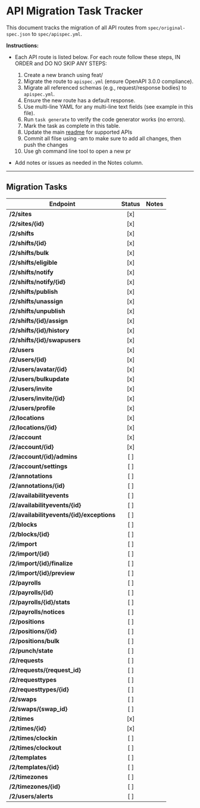 # API Migration Task Tracker

This document tracks the migration of all API routes from `spec/original-spec.json` to `spec/apispec.yml`.

**Instructions:**

- Each API route is listed below. For each route follow these steps, IN ORDER and DO NO SKIP ANY STEPS:

  1. Create a new branch using feat/<apislug>
  2. Migrate the route to `apispec.yml` (ensure OpenAPI 3.0.0 compliance).
  3. Migrate all referenced schemas (e.g., request/response bodies) to `apispec.yml`.
  4. Ensure the new route has a default response.
  5. Use multi-line YAML for any multi-line text fields (see example in this file).
  6. Run `task generate` to verify the code generator works (no errors).
  7. Mark the task as complete in this table.
  8. Update the main [readme](README.md) for supported APIs
  9. Commit all filse using -am to make sure to add all changes, then push the changes
  10. Use gh command line tool to open a new pr

- Add notes or issues as needed in the Notes column.

---

## Migration Tasks

| Endpoint                                  | Status | Notes |
| ----------------------------------------- | :----: | ----- |
| **/2/sites**                              |  [x]   |       |
| **/2/sites/{id}**                         |  [x]   |       |
| **/2/shifts**                             |  [x]   |       |
| **/2/shifts/{id}**                        |  [x]   |       |
| **/2/shifts/bulk**                        |  [x]   |       |
| **/2/shifts/eligible**                    |  [x]   |       |
| **/2/shifts/notify**                      |  [x]   |       |
| **/2/shifts/notify/{id}**                 |  [x]   |       |
| **/2/shifts/publish**                     |  [x]   |       |
| **/2/shifts/unassign**                    |  [x]   |       |
| **/2/shifts/unpublish**                   |  [x]   |       |
| **/2/shifts/{id}/assign**                 |  [x]   |       |
| **/2/shifts/{id}/history**                |  [x]   |       |
| **/2/shifts/{id}/swapusers**              |  [x]   |       |
| **/2/users**                              |  [x]   |       |
| **/2/users/{id}**                         |  [x]   |       |
| **/2/users/avatar/{id}**                  |  [x]   |       |
| **/2/users/bulkupdate**                   |  [x]   |       |
| **/2/users/invite**                       |  [x]   |       |
| **/2/users/invite/{id}**                  |  [x]   |       |
| **/2/users/profile**                      |  [x]   |       |
| **/2/locations**                          |  [x]   |       |
| **/2/locations/{id}**                     |  [x]   |       |
| **/2/account**                            |  [x]   |       |
| **/2/account/{id}**                       |  [x]   |       |
| **/2/account/{id}/admins**                |  [ ]   |       |
| **/2/account/settings**                   |  [ ]   |       |
| **/2/annotations**                        |  [ ]   |       |
| **/2/annotations/{id}**                   |  [ ]   |       |
| **/2/availabilityevents**                 |  [ ]   |       |
| **/2/availabilityevents/{id}**            |  [ ]   |       |
| **/2/availabilityevents/{id}/exceptions** |  [ ]   |       |
| **/2/blocks**                             |  [ ]   |       |
| **/2/blocks/{id}**                        |  [ ]   |       |
| **/2/import**                             |  [ ]   |       |
| **/2/import/{id}**                        |  [ ]   |       |
| **/2/import/{id}/finalize**               |  [ ]   |       |
| **/2/import/{id}/preview**                |  [ ]   |       |
| **/2/payrolls**                           |  [ ]   |       |
| **/2/payrolls/{id}**                      |  [ ]   |       |
| **/2/payrolls/{id}/stats**                |  [ ]   |       |
| **/2/payrolls/notices**                   |  [ ]   |       |
| **/2/positions**                          |  [ ]   |       |
| **/2/positions/{id}**                     |  [ ]   |       |
| **/2/positions/bulk**                     |  [ ]   |       |
| **/2/punch/state**                        |  [ ]   |       |
| **/2/requests**                           |  [ ]   |       |
| **/2/requests/{request_id}**              |  [ ]   |       |
| **/2/requesttypes**                       |  [ ]   |       |
| **/2/requesttypes/{id}**                  |  [ ]   |       |
| **/2/swaps**                              |  [ ]   |       |
| **/2/swaps/{swap_id}**                    |  [ ]   |       |
| **/2/times**                              |  [x]   |       |
| **/2/times/{id}**                         |  [x]   |       |
| **/2/times/clockin**                      |  [ ]   |       |
| **/2/times/clockout**                     |  [ ]   |       |
| **/2/templates**                          |  [ ]   |       |
| **/2/templates/{id}**                     |  [ ]   |       |
| **/2/timezones**                          |  [ ]   |       |
| **/2/timezones/{id}**                     |  [ ]   |       |
| **/2/users/alerts**                       |  [ ]   |       |
